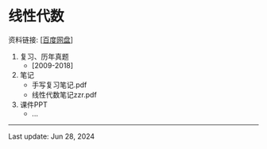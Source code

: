 # 线性代数
资料链接: [[百度网盘](https://pan.baidu.com/s/12H7BrmmLMdV28Dfe0dATGA?pwd=2rn7)]

1. 复习、历年真题
    - [2009-2018]
2. 笔记
    - 手写复习笔记.pdf
    - 线性代数笔记zzr.pdf
3. 课件PPT
    - ...

---
Last update: Jun 28, 2024